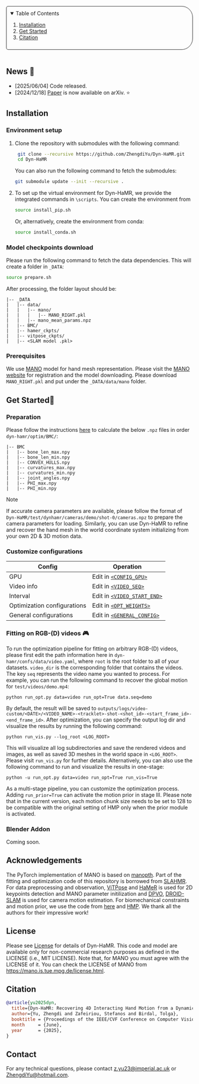 <!-- TABLE OF CONTENTS -->
<details open="open" style='padding: 10px; border-radius:5px 30px 30px 5px; border-style: solid; border-width: 1px;'>
  <summary>Table of Contents</summary>
  <ol>
    <li>
      <a href="#installation">Installation</a>
    </li>
    <li>
      <a href="#get-started">Get Started</a>
    </li>
    <li>
      <a href="#citation">Citation</a>
    </li>
  </ol>
</details>
<br/>

## News :triangular_flag_on_post:
- [2025/06/04] Code released.
- [2024/12/18] [Paper](https://arxiv.org/abs/2412.12861) is now available on arXiv. ⭐

## Installation

### Environment setup
1. Clone the repository with submodules with the following command:
   ```bash
    git clone --recursive https://github.com/ZhengdiYu/Dyn-HaMR.git
    cd Dyn-HaMR
    ```
    You can also run the following command to fetch the submodules:
    ```bash
    git submodule update --init --recursive .
    ```
  
2. To set up the virtual environment for Dyn-HaMR, we provide the integrated commands in `\scripts`. You can create the environment from
    ```bash
    source install_pip.sh
    ```

   Or, alternatively, create the environment from conda:   
    ```bash
    source install_conda.sh
    ```

### Model checkpoints download
Please run the following command to fetch the data dependencies. This will create a folder in `_DATA`:
  ```bash
  source prepare.sh
  ```
After processing, the folder layout should be:
```
|-- _DATA
|   |-- data/  
|   |   |-- mano/
|   |   |   |-- MANO_RIGHT.pkl
|   |   |-- mano_mean_params.npz
|   |-- BMC/
|   |-- hamer_ckpts/
|   |-- vitpose_ckpts/
|   |-- <SLAM model .pkl>
```

### Prerequisites
We use [MANO](https://mano.is.tue.mpg.de) model for hand mesh representation. Please visit the [MANO website](https://mano.is.tue.mpg.de) for registration and the model downloading. Please download `MANO_RIGHT.pkl` and put under the `_DATA/data/mano` folder.

## Get Started🚀

### Preparation
Please follow the instructions [here](https://github.com/MengHao666/Hand-BMC-pytorch) to calculate the below `.npz` files in order `dyn-hamr/optim/BMC/`:
```
|-- BMC
|   |-- bone_len_max.npy
|   |-- bone_len_min.npy
|   |-- CONVEX_HULLS.npy
|   |-- curvatures_max.npy
|   |-- curvatures_min.npy
|   |-- joint_angles.npy
|   |-- PHI_max.npy
|   |-- PHI_min.npy
```

> [!NOTE]
> If accurate camera parameters are available, please follow the format of `Dyn-HaMR/test/dynhamr/cameras/demo/shot-0/cameras.npz` to prepare the camera parameters for loading. Similarly, you can use Dyn-HaMR to refine and recover the hand mesh in the world coordinate system initializing from your own 2D & 3D motion data.

### Customize configurations
| Config | Operation |
|--------|-----------------|
| GPU | Edit in [`<CONFIG_GPU>`](https://github.com/ZhengdiYu/Dyn-HaMR/blob/main/dyn-hamr/confs/config.yaml#L56) |
| Video info | Edit in [`<VIDEO_SEQ>`](https://github.com/ZhengdiYu/Dyn-HaMR/blob/main/dyn-hamr/confs/data/video.yaml#L5) |
| Interval | Edit in [`<VIDEO_START_END>`](https://github.com/ZhengdiYu/Dyn-HaMR/blob/main/dyn-hamr/confs/data/video.yaml#L16-L17) |
| Optimization configurations | Edit in [`<OPT_WEIGHTS>`](https://github.com/ZhengdiYu/Dyn-HaMR/blob/main/dyn-hamr/confs/optim.yaml#L29-L49) |
| General configurations | Edit in [`<GENERAL_CONFIG>`](https://github.com/ZhengdiYu/Dyn-HaMR/blob/main/dyn-hamr/confs/config.yaml) |

### Fitting on RGB-(D) videos 🎮
To run the optimization pipeline for fitting on arbitrary RGB-(D) videos, please first edit the path information here in `dyn-hamr/confs/data/video.yaml`, where `root` is the root folder to all of your datasets. `video_dir` is the corresponding folder that contains the videos. The key `seq` represents the video name you wanted to process. For example, you can run the following command to recover the global motion for `test/videos/demo.mp4`:

```
python run_opt.py data=video run_opt=True data.seq=demo
```
By default, the result will be saved to `outputs/logs/video-custom/<DATE>/<VIDEO_NAME>-<tracklet>-shot-<shot_id>-<start_frame_id>-<end_frame_id>`. After optimization, you can specify the output log dir and visualize the results by running the following command:
```
python run_vis.py --log_root <LOG_ROOT>
```
This will visualize all log subdirectories and save the rendered videos and images, as well as saved 3D meshes in the world space in `<LOG_ROOT>`. Please visit `run_vis.py` for further details. Alternatively, you can also use the following command to run and visualize the results in one-stage:
```
python -u run_opt.py data=video run_opt=True run_vis=True
```
As a multi-stage pipeline, you can customize the optimization process. Adding `run_prior=True` can activate the motion prior in stage III. Please note that in the current version, each motion chunk size needs to be set to 128 to be compatible with the original setting of HMP only when the prior module is activated.

### Blender Addon
Coming soon.

## Acknowledgements
The PyTorch implementation of MANO is based on [manopth](https://github.com/hassony2/manopth). Part of the fitting and optimization code of this repository is borrowed from [SLAHMR](https://github.com/vye16/slahmr). For data preprocessing and observation, [ViTPose](https://github.com/ViTAE-Transformer/ViTPose) and [HaMeR](https://github.com/geopavlakos/hamer/) is used for 2D keypoints detection and MANO parameter initilization and [DPVO](https://github.com/princeton-vl/DPVO), [DROID-SLAM](https://github.com/princeton-vl/DROID-SLAM) is used for camera motion estimation. For biomechanical constraints and motion prior, we use the code from [here](https://github.com/MengHao666/Hand-BMC-pytorch) and [HMP](https://hmp.is.tue.mpg.de/). We thank all the authors for their impressive work!

## License
Please see [License](https://github.com/ZhengdiYu/Dyn-HaMR/blob/main/LICENSE) for details of Dyn-HaMR. This code and model are available only for non-commercial research purposes as defined in the LICENSE (i.e., MIT LICENSE). Note that, for MANO you must agree with the LICENSE of it. You can check the LICENSE of MANO from https://mano.is.tue.mpg.de/license.html.

## Citation
```bibtex
@article{yu2025dyn,
  title={Dyn-HaMR: Recovering 4D Interacting Hand Motion from a Dynamic Camera},
  author={Yu, Zhengdi and Zafeiriou, Stefanos and Birdal, Tolga},
  booktitle = {Proceedings of the IEEE/CVF Conference on Computer Vision and Pattern Recognition (CVPR)},
  month     = {June},
  year      = {2025},
}
```

## Contact
For any technical questions, please contact z.yu23@imperial.ac.uk or ZhengdiYu@hotmail.com.
